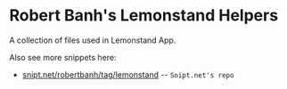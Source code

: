 Robert Banh's Lemonstand Helpers
=============

A collection of files used in Lemonstand App.

Also see more snippets here:
* [snipt.net/robertbanh/tag/lemonstand](http://snipt.net/robertbanh/tag/lemonstand) -- `Snipt.net's repo`



